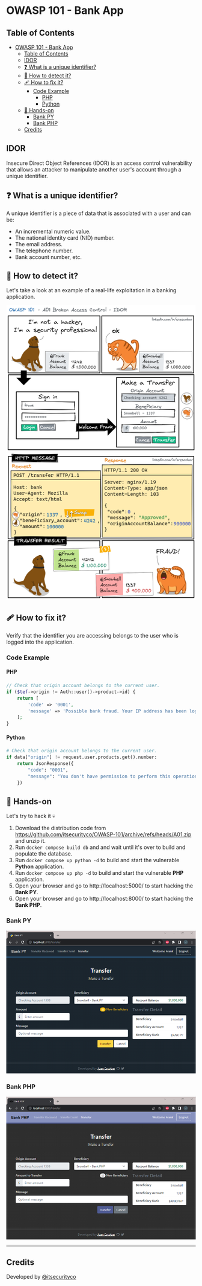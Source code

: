 # OWASP 101 - Bank App

## Table of Contents
- [OWASP 101 - Bank App](#owasp-101---bank-app)
  - [Table of Contents](#table-of-contents)
  - [IDOR](#idor)
  - [❓ What is a unique identifier?](#-what-is-a-unique-identifier)
  - [🔎 How to detect it?](#-how-to-detect-it)
  - [🩹 How to fix it?](#-how-to-fix-it)
    - [Code Example](#code-example)
      - [PHP](#php)
      - [Python](#python)
  - [🚀 Hands-on](#-hands-on)
    - [Bank PY](#bank-py)
    - [Bank PHP](#bank-php)
  - [Credits](#credits)

## IDOR
Insecure Direct Object References (IDOR) is an access control vulnerability that allows an attacker to manipulate another user's account through a unique identifier.

## ❓ What is a unique identifier?
A unique identifier is a piece of data that is associated with a user and can be:

* An incremental numeric value.
* The national identity card (NID) number.
* The email address.
* The telephone number.
* Bank account number, etc.

## 🔎 How to detect it?
Let's take a look at an example of a real-life exploitation in a banking application.

!["IDOR Comic S1"](images/A01BACS1.png "IDOR Comic S1")
!["IDOR Comic S2"](images/A01BACS2.png "IDOR Comic S2")

## 🩹 How to fix it?
Verify that the identifier you are accessing belongs to the user who is logged into the application.

### Code Example
#### PHP
``` php
// Check that origin account belongs to the current user.
if ($tef->origin != Auth::user()->product->id) {
    return [
        'code' => '0001',
        'message' => 'Possible bank fraud. Your IP address has been logged.',
    ];
}
```

#### Python
``` python
# Check that origin account belongs to the current user.
if data["origin"] != request.user.products.get().number:
    return JsonResponse({
        "code": "0001",
        "message": "You don't have permission to perform this operation.",
    })
``` 

## 🚀 Hands-on
Let's try to hack it 💀
1. Download the distribution code from https://github.com/itsecurityco/OWASP-101/archive/refs/heads/A01.zip and unzip it.
2. Run `docker compose build db` and and wait until it's over to build and populate the database.
3. Run `docker compose up python -d` to build and start the vulnerable **Python** application.
4. Run `docker compose up php -d` to build and start the vulnerable **PHP** application.
5. Open your browser and go to http://localhost:5000/ to start hacking the **Bank PY**.
6. Open your browser and go to http://localhost:8000/ to start hacking the **Bank PHP**.

### Bank PY
!["Bank PY"](images/BankPY.png "Bank PY")

### Bank PHP
!["Bank PHP"](images/BankPHP.png "Bank PHP")

---

## Credits
Developed by [@itsecurityco](https://github.com/itsecurityco)